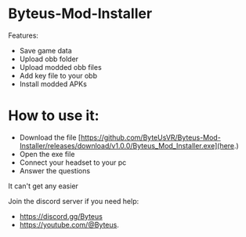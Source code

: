 # Byteus-Mod-Installer
Features:

- Save game data
- Upload obb folder
- Upload modded obb files
- Add key file to your obb
- Install modded APKs

# How to use it:
- Download the file [https://github.com/ByteUsVR/Byteus-Mod-Installer/releases/download/v1.0.0/Byteus_Mod_Installer.exe](here.)
- Open the exe file
- Connect your headset to your pc
- Answer the questions

It can't get any easier

Join the discord server if you need help:
- https://discord.gg/Byteus
- https://youtube.com/@Byteus.
